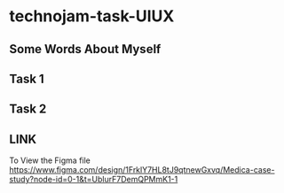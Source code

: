 # technojam-task-UIUX

## Some Words About Myself



## Task 1

## Task 2

## LINK 

To View the Figma file
https://www.figma.com/design/1FrklY7HL8tJ9qtnewGxvq/Medica-case-study?node-id=0-1&t=UblurF7DemQPMmK1-1
